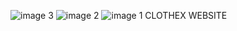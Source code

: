 ![image 3](https://github.com/user-attachments/assets/2d9f8521-f922-4bb3-b026-ea48c66e4086)
![image 2](https://github.com/user-attachments/assets/aa4730a5-ead9-46a2-a71f-b4ac2467d5fa)
![image 1](https://github.com/user-attachments/assets/95541f91-92b2-420f-8798-63dda0a2e380)
CLOTHEX WEBSITE

